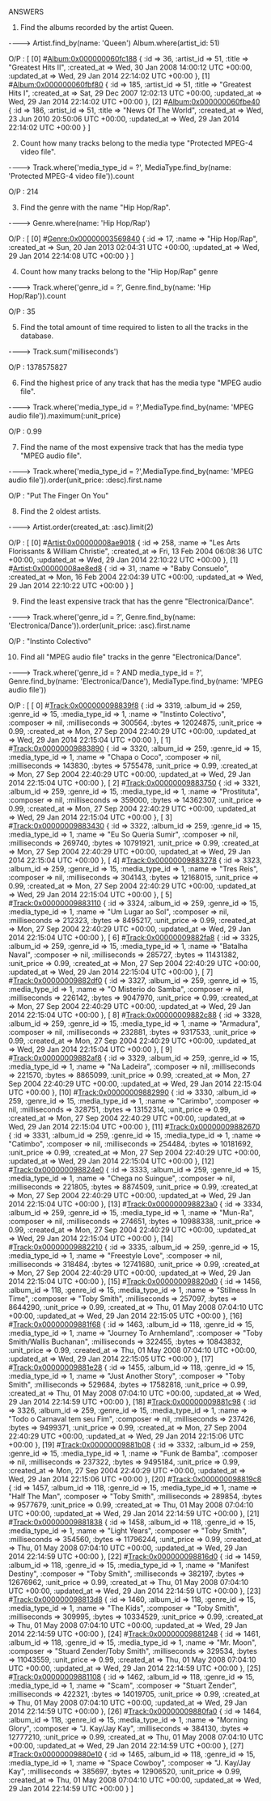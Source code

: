 ANSWERS

1. Find the albums recorded by the artist Queen.

----> Artist.find_by(name: 'Queen') Album.where(artist_id: 51)

O/P :
[
    [0] #<Album:0x000000060fc188> {
                :id => 36,
         :artist_id => 51,
             :title => "Greatest Hits II",
        :created_at => Wed, 30 Jan 2008 14:00:12 UTC +00:00,
        :updated_at => Wed, 29 Jan 2014 22:14:02 UTC +00:00
    },
    [1] #<Album:0x000000060fbf80> {
                :id => 185,
         :artist_id => 51,
             :title => "Greatest Hits I",
        :created_at => Sat, 29 Dec 2007 12:02:13 UTC +00:00,
        :updated_at => Wed, 29 Jan 2014 22:14:02 UTC +00:00
    },
    [2] #<Album:0x000000060fbe40> {
                :id => 186,
         :artist_id => 51,
             :title => "News Of The World",
        :created_at => Wed, 23 Jun 2010 20:50:06 UTC +00:00,
        :updated_at => Wed, 29 Jan 2014 22:14:02 UTC +00:00
    }
]


2. Count how many tracks belong to the media type "Protected MPEG-4 video file".

----> Track.where('media_type_id = ?', MediaType.find_by(name: 'Protected MPEG-4 video file')).count

O/P : 214


3. Find the genre with the name "Hip Hop/Rap".

----> Genre.where(name: 'Hip Hop/Rap')

O/P :
[
    [0] #<Genre:0x00000003569840> {
                :id => 17,
              :name => "Hip Hop/Rap",
        :created_at => Sun, 20 Jan 2013 02:04:31 UTC +00:00,
        :updated_at => Wed, 29 Jan 2014 22:14:08 UTC +00:00
    }
]


4. Count how many tracks belong to the "Hip Hop/Rap" genre

----> Track.where('genre_id = ?', Genre.find_by(name: 'Hip Hop/Rap')).count

O/P : 35


5. Find the total amount of time required to listen to all the tracks in the database.

----> Track.sum('milliseconds')

O/P : 1378575827


6. Find the highest price of any track that has the media type "MPEG audio file".

----> Track.where('media_type_id = ?',MediaType.find_by(name: 'MPEG audio file')).maximum(:unit_price)

O/P : 0.99


7. Find the name of the most expensive track that has the media type "MPEG audio file".

----> Track.where('media_type_id = ?',MediaType.find_by(name: 'MPEG audio file')).order(unit_price: :desc).first.name

O/P : "Put The Finger On You"


8. Find the 2 oldest artists.

----> Artist.order(created_at: :asc).limit(2)

O/P :
[
    [0] #<Artist:0x00000008ae9018> {
                :id => 258,
              :name => "Les Arts Florissants & William Christie",
        :created_at => Fri, 13 Feb 2004 06:08:36 UTC +00:00,
        :updated_at => Wed, 29 Jan 2014 22:10:22 UTC +00:00
    },
    [1] #<Artist:0x00000008ae8ed8> {
                :id => 31,
              :name => "Baby Consuelo",
        :created_at => Mon, 16 Feb 2004 22:04:39 UTC +00:00,
        :updated_at => Wed, 29 Jan 2014 22:10:22 UTC +00:00
    }
]


9. Find the least expensive track that has the genre "Electronica/Dance".

----> Track.where('genre_id = ?', Genre.find_by(name: 'Electronica/Dance')).order(unit_price: :asc).first.name

O/P : "Instinto Colectivo"


10. Find all "MPEG audio file" tracks in the genre "Electronica/Dance".

----> Track.where('genre_id = ? AND media_type_id = ?', Genre.find_by(name: 'Electronica/Dance'), MediaType.find_by(name: 'MPEG audio file'))

O/P :
[
    [ 0] #<Track:0x000000098839f8> {
                   :id => 3319,
             :album_id => 259,
             :genre_id => 15,
        :media_type_id => 1,
                 :name => "Instinto Colectivo",
             :composer => nil,
         :milliseconds => 300564,
                :bytes => 12024875,
           :unit_price => 0.99,
           :created_at => Mon, 27 Sep 2004 22:40:29 UTC +00:00,
           :updated_at => Wed, 29 Jan 2014 22:15:04 UTC +00:00
    },
    [ 1] #<Track:0x00000009883890> {
                   :id => 3320,
             :album_id => 259,
             :genre_id => 15,
        :media_type_id => 1,
                 :name => "Chapa o Coco",
             :composer => nil,
         :milliseconds => 143830,
                :bytes => 5755478,
           :unit_price => 0.99,
           :created_at => Mon, 27 Sep 2004 22:40:29 UTC +00:00,
           :updated_at => Wed, 29 Jan 2014 22:15:04 UTC +00:00
    },
    [ 2] #<Track:0x00000009883750> {
                   :id => 3321,
             :album_id => 259,
             :genre_id => 15,
        :media_type_id => 1,
                 :name => "Prostituta",
             :composer => nil,
         :milliseconds => 359000,
                :bytes => 14362307,
           :unit_price => 0.99,
           :created_at => Mon, 27 Sep 2004 22:40:29 UTC +00:00,
           :updated_at => Wed, 29 Jan 2014 22:15:04 UTC +00:00
    },
    [ 3] #<Track:0x00000009883430> {
                   :id => 3322,
             :album_id => 259,
             :genre_id => 15,
        :media_type_id => 1,
                 :name => "Eu So Queria Sumir",
             :composer => nil,
         :milliseconds => 269740,
                :bytes => 10791921,
           :unit_price => 0.99,
           :created_at => Mon, 27 Sep 2004 22:40:29 UTC +00:00,
           :updated_at => Wed, 29 Jan 2014 22:15:04 UTC +00:00
    },
    [ 4] #<Track:0x00000009883278> {
                   :id => 3323,
             :album_id => 259,
             :genre_id => 15,
        :media_type_id => 1,
                 :name => "Tres Reis",
             :composer => nil,
         :milliseconds => 304143,
                :bytes => 12168015,
           :unit_price => 0.99,
           :created_at => Mon, 27 Sep 2004 22:40:29 UTC +00:00,
           :updated_at => Wed, 29 Jan 2014 22:15:04 UTC +00:00
    },
    [ 5] #<Track:0x00000009883110> {
                   :id => 3324,
             :album_id => 259,
             :genre_id => 15,
        :media_type_id => 1,
                 :name => "Um Lugar ao Sol",
             :composer => nil,
         :milliseconds => 212323,
                :bytes => 8495217,
           :unit_price => 0.99,
           :created_at => Mon, 27 Sep 2004 22:40:29 UTC +00:00,
           :updated_at => Wed, 29 Jan 2014 22:15:04 UTC +00:00
    },
    [ 6] #<Track:0x00000009882fa8> {
                   :id => 3325,
             :album_id => 259,
             :genre_id => 15,
        :media_type_id => 1,
                 :name => "Batalha Naval",
             :composer => nil,
         :milliseconds => 285727,
                :bytes => 11431382,
           :unit_price => 0.99,
           :created_at => Mon, 27 Sep 2004 22:40:29 UTC +00:00,
           :updated_at => Wed, 29 Jan 2014 22:15:04 UTC +00:00
    },
    [ 7] #<Track:0x00000009882df0> {
                   :id => 3327,
             :album_id => 259,
             :genre_id => 15,
        :media_type_id => 1,
                 :name => "O Misterio do Samba",
             :composer => nil,
         :milliseconds => 226142,
                :bytes => 9047970,
           :unit_price => 0.99,
           :created_at => Mon, 27 Sep 2004 22:40:29 UTC +00:00,
           :updated_at => Wed, 29 Jan 2014 22:15:04 UTC +00:00
    },
    [ 8] #<Track:0x00000009882c88> {
                   :id => 3328,
             :album_id => 259,
             :genre_id => 15,
        :media_type_id => 1,
                 :name => "Armadura",
             :composer => nil,
         :milliseconds => 232881,
                :bytes => 9317533,
           :unit_price => 0.99,
           :created_at => Mon, 27 Sep 2004 22:40:29 UTC +00:00,
           :updated_at => Wed, 29 Jan 2014 22:15:04 UTC +00:00
    },
    [ 9] #<Track:0x00000009882af8> {
                   :id => 3329,
             :album_id => 259,
             :genre_id => 15,
        :media_type_id => 1,
                 :name => "Na Ladeira",
             :composer => nil,
         :milliseconds => 221570,
                :bytes => 8865099,
           :unit_price => 0.99,
           :created_at => Mon, 27 Sep 2004 22:40:29 UTC +00:00,
           :updated_at => Wed, 29 Jan 2014 22:15:04 UTC +00:00
    },
    [10] #<Track:0x00000009882990> {
                   :id => 3330,
             :album_id => 259,
             :genre_id => 15,
        :media_type_id => 1,
                 :name => "Carimbo",
             :composer => nil,
         :milliseconds => 328751,
                :bytes => 13152314,
           :unit_price => 0.99,
           :created_at => Mon, 27 Sep 2004 22:40:29 UTC +00:00,
           :updated_at => Wed, 29 Jan 2014 22:15:04 UTC +00:00
    },
    [11] #<Track:0x00000009882670> {
                   :id => 3331,
             :album_id => 259,
             :genre_id => 15,
        :media_type_id => 1,
                 :name => "Catimbo",
             :composer => nil,
         :milliseconds => 254484,
                :bytes => 10181692,
           :unit_price => 0.99,
           :created_at => Mon, 27 Sep 2004 22:40:29 UTC +00:00,
           :updated_at => Wed, 29 Jan 2014 22:15:04 UTC +00:00
    },
    [12] #<Track:0x000000098824e0> {
                   :id => 3333,
             :album_id => 259,
             :genre_id => 15,
        :media_type_id => 1,
                 :name => "Chega no Suingue",
             :composer => nil,
         :milliseconds => 221805,
                :bytes => 8874509,
           :unit_price => 0.99,
           :created_at => Mon, 27 Sep 2004 22:40:29 UTC +00:00,
           :updated_at => Wed, 29 Jan 2014 22:15:04 UTC +00:00
    },
    [13] #<Track:0x000000098823a0> {
                   :id => 3334,
             :album_id => 259,
             :genre_id => 15,
        :media_type_id => 1,
                 :name => "Mun-Ra",
             :composer => nil,
         :milliseconds => 274651,
                :bytes => 10988338,
           :unit_price => 0.99,
           :created_at => Mon, 27 Sep 2004 22:40:29 UTC +00:00,
           :updated_at => Wed, 29 Jan 2014 22:15:04 UTC +00:00
    },
    [14] #<Track:0x00000009882210> {
                   :id => 3335,
             :album_id => 259,
             :genre_id => 15,
        :media_type_id => 1,
                 :name => "Freestyle Love",
             :composer => nil,
         :milliseconds => 318484,
                :bytes => 12741680,
           :unit_price => 0.99,
           :created_at => Mon, 27 Sep 2004 22:40:29 UTC +00:00,
           :updated_at => Wed, 29 Jan 2014 22:15:04 UTC +00:00
    },
    [15] #<Track:0x000000098820d0> {
                   :id => 1456,
             :album_id => 118,
             :genre_id => 15,
        :media_type_id => 1,
                 :name => "Stillness In Time",
             :composer => "Toby Smith",
         :milliseconds => 257097,
                :bytes => 8644290,
           :unit_price => 0.99,
           :created_at => Thu, 01 May 2008 07:04:10 UTC +00:00,
           :updated_at => Wed, 29 Jan 2014 22:15:05 UTC +00:00
    },
    [16] #<Track:0x00000009881f68> {
                   :id => 1463,
             :album_id => 118,
             :genre_id => 15,
        :media_type_id => 1,
                 :name => "Journey To Arnhemland",
             :composer => "Toby Smith/Wallis Buchanan",
         :milliseconds => 322455,
                :bytes => 10843832,
           :unit_price => 0.99,
           :created_at => Thu, 01 May 2008 07:04:10 UTC +00:00,
           :updated_at => Wed, 29 Jan 2014 22:15:05 UTC +00:00
    },
    [17] #<Track:0x00000009881e28> {
                   :id => 1455,
             :album_id => 118,
             :genre_id => 15,
        :media_type_id => 1,
                 :name => "Just Another Story",
             :composer => "Toby Smith",
         :milliseconds => 529684,
                :bytes => 17582818,
           :unit_price => 0.99,
           :created_at => Thu, 01 May 2008 07:04:10 UTC +00:00,
           :updated_at => Wed, 29 Jan 2014 22:14:59 UTC +00:00
    },
    [18] #<Track:0x00000009881c98> {
                   :id => 3326,
             :album_id => 259,
             :genre_id => 15,
        :media_type_id => 1,
                 :name => "Todo o Carnaval tem seu Fim",
             :composer => nil,
         :milliseconds => 237426,
                :bytes => 9499371,
           :unit_price => 0.99,
           :created_at => Mon, 27 Sep 2004 22:40:29 UTC +00:00,
           :updated_at => Wed, 29 Jan 2014 22:15:06 UTC +00:00
    },
    [19] #<Track:0x00000009881b08> {
                   :id => 3332,
             :album_id => 259,
             :genre_id => 15,
        :media_type_id => 1,
                 :name => "Funk de Bamba",
             :composer => nil,
         :milliseconds => 237322,
                :bytes => 9495184,
           :unit_price => 0.99,
           :created_at => Mon, 27 Sep 2004 22:40:29 UTC +00:00,
           :updated_at => Wed, 29 Jan 2014 22:15:06 UTC +00:00
    },
    [20] #<Track:0x000000098819c8> {
                   :id => 1457,
             :album_id => 118,
             :genre_id => 15,
        :media_type_id => 1,
                 :name => "Half The Man",
             :composer => "Toby Smith",
         :milliseconds => 289854,
                :bytes => 9577679,
           :unit_price => 0.99,
           :created_at => Thu, 01 May 2008 07:04:10 UTC +00:00,
           :updated_at => Wed, 29 Jan 2014 22:14:59 UTC +00:00
    },
    [21] #<Track:0x00000009881838> {
                   :id => 1458,
             :album_id => 118,
             :genre_id => 15,
        :media_type_id => 1,
                 :name => "Light Years",
             :composer => "Toby Smith",
         :milliseconds => 354560,
                :bytes => 11796244,
           :unit_price => 0.99,
           :created_at => Thu, 01 May 2008 07:04:10 UTC +00:00,
           :updated_at => Wed, 29 Jan 2014 22:14:59 UTC +00:00
    },
    [22] #<Track:0x000000098816d0> {
                   :id => 1459,
             :album_id => 118,
             :genre_id => 15,
        :media_type_id => 1,
                 :name => "Manifest Destiny",
             :composer => "Toby Smith",
         :milliseconds => 382197,
                :bytes => 12676962,
           :unit_price => 0.99,
           :created_at => Thu, 01 May 2008 07:04:10 UTC +00:00,
           :updated_at => Wed, 29 Jan 2014 22:14:59 UTC +00:00
    },
    [23] #<Track:0x000000098813d8> {
                   :id => 1460,
             :album_id => 118,
             :genre_id => 15,
        :media_type_id => 1,
                 :name => "The Kids",
             :composer => "Toby Smith",
         :milliseconds => 309995,
                :bytes => 10334529,
           :unit_price => 0.99,
           :created_at => Thu, 01 May 2008 07:04:10 UTC +00:00,
           :updated_at => Wed, 29 Jan 2014 22:14:59 UTC +00:00
    },
    [24] #<Track:0x00000009881248> {
                   :id => 1461,
             :album_id => 118,
             :genre_id => 15,
        :media_type_id => 1,
                 :name => "Mr. Moon",
             :composer => "Stuard Zender/Toby Smith",
         :milliseconds => 329534,
                :bytes => 11043559,
           :unit_price => 0.99,
           :created_at => Thu, 01 May 2008 07:04:10 UTC +00:00,
           :updated_at => Wed, 29 Jan 2014 22:14:59 UTC +00:00
    },
    [25] #<Track:0x00000009881108> {
                   :id => 1462,
             :album_id => 118,
             :genre_id => 15,
        :media_type_id => 1,
                 :name => "Scam",
             :composer => "Stuart Zender",
         :milliseconds => 422321,
                :bytes => 14019705,
           :unit_price => 0.99,
           :created_at => Thu, 01 May 2008 07:04:10 UTC +00:00,
           :updated_at => Wed, 29 Jan 2014 22:14:59 UTC +00:00
    },
    [26] #<Track:0x00000009880fa0> {
                   :id => 1464,
             :album_id => 118,
             :genre_id => 15,
        :media_type_id => 1,
                 :name => "Morning Glory",
             :composer => "J. Kay/Jay Kay",
         :milliseconds => 384130,
                :bytes => 12777210,
           :unit_price => 0.99,
           :created_at => Thu, 01 May 2008 07:04:10 UTC +00:00,
           :updated_at => Wed, 29 Jan 2014 22:14:59 UTC +00:00
    },
    [27] #<Track:0x00000009880e10> {
                   :id => 1465,
             :album_id => 118,
             :genre_id => 15,
        :media_type_id => 1,
                 :name => "Space Cowboy",
             :composer => "J. Kay/Jay Kay",
         :milliseconds => 385697,
                :bytes => 12906520,
           :unit_price => 0.99,
           :created_at => Thu, 01 May 2008 07:04:10 UTC +00:00,
           :updated_at => Wed, 29 Jan 2014 22:14:59 UTC +00:00
    }
]

